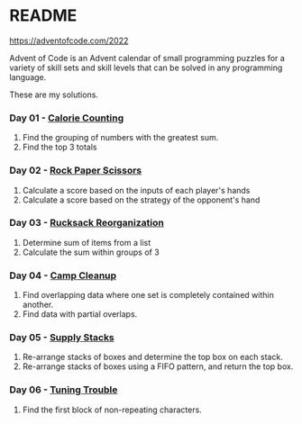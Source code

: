 
[Trans Rights are Human Rights]: #

[Protect Trans Kids]: #

# README #

https://adventofcode.com/2022

Advent of Code is an Advent calendar of small programming puzzles for a variety of skill sets and skill levels that can be solved in any programming language.

These are my solutions.

### Day 01 - [Calorie Counting](https://adventofcode.com/2022/day/1)
1. Find the grouping of numbers with the greatest sum.
2. Find the top 3 totals

### Day 02 - [Rock Paper Scissors](https://adventofcode.com/2022/day/2)
1. Calculate a score based on the inputs of each player's hands
2. Calculate a score based on the strategy of the opponent's hand

### Day 03 - [Rucksack Reorganization](https://adventofcode.com/2022/day/3)
1. Determine sum of items from a list
2. Calculate the sum within groups of 3

### Day 04 - [Camp Cleanup](https://adventofcode.com/2022/day/4)
1. Find overlapping data where one set is completely contained within another.
2. Find data with partial overlaps.

### Day 05 - [Supply Stacks](https://adventofcode.com/2022/day/5)
1. Re-arrange stacks of boxes and determine the top box on each stack.
2. Re-arrange stacks of boxes using a FIFO pattern, and return the top box.

### Day 06 - [Tuning Trouble](https://adventofcode.com/2022/day/6)
1. Find the first block of non-repeating characters.